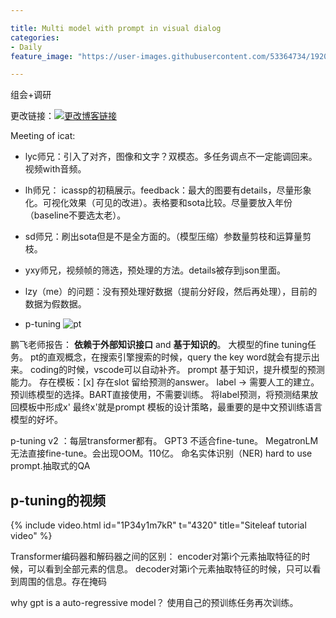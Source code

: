 ```yaml
---

title: Multi model with prompt in visual dialog
categories:
- Daily
feature_image: "https://user-images.githubusercontent.com/53364734/192078882-190b1b14-a1ee-4590-ac1f-56ac81ffeb56.png"

---
```

组会+调研
<!-- more -->

更改链接：[![更改博客链接](https://user-images.githubusercontent.com/53364734/192180297-c1654533-eb5f-4bf9-aa9f-ab830208a5e3.png)](https://github.com/lizeyujack/lizeyujack.github.io/edit/main/_posts/2022-10-13-22.md)



Meeting of icat:
- lyc师兄：引入了对齐，图像和文字？双模态。多任务调点不一定能调回来。视频with音频。
- lh师兄： icassp的初稿展示。feedback：最大的图要有details，尽量形象化。可视化效果（可见的改进）。表格要和sota比较。尽量要放入年份（baseline不要选太老）。
- sd师兄：刷出sota但是不是全方面的。（模型压缩）参数量剪枝和运算量剪枝。
- yxy师兄，视频帧的筛选，预处理的方法。details被存到json里面。
- lzy（me）的问题：没有预处理好数据（提前分好段，然后再处理），目前的数据为假数据。

- p-tuning
![pt](https://raw.githubusercontent.com/THUDM/P-tuning/main/img/PT.png)

 鹏飞老师报告：
**依赖于外部知识接口** and **基于知识的**。
大模型的fine tuning任务。
pt的直观概念，在搜索引擎搜索的时候，query the key word就会有提示出来。 coding的时候，vscode可以自动补齐。
 prompt 基于知识，提升模型的预测能力。
 存在模板：[x]
 存在slot 留给预测的answer。 label -> 需要人工的建立。 预训练模型的选择。BART直接使用，不需要训练。
 将label预测，将预测结果放回模板中形成x'
 最终x'就是prompt
 模板的设计策略，最重要的是中文预训练语言模型的好坏。
 
 p-tuning v2 ：每层transformer都有。 
 GPT3 不适合fine-tune。
 MegatronLM 无法直接fine-tune。会出现OOM。110亿。
 命名实体识别（NER) hard to use prompt.抽取式的QA
 
 
 ## p-tuning的视频
{% include video.html id="1P34y1m7kR" t="4320" title="Siteleaf tutorial video" %}

Transformer编码器和解码器之间的区别：
encoder对第i个元素抽取特征的时候，可以看到全部元素的信息。
decoder对第i个元素抽取特征的时候，只可以看到周围的信息。存在掩码

why gpt is a auto-regressive model？ 使用自己的预训练任务再次训练。
